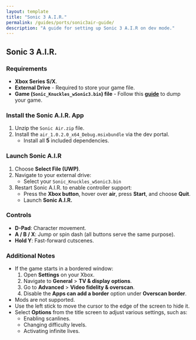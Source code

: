 ```yaml
---
layout: template
title: "Sonic 3 A.I.R."
permalink: /guides/ports/sonic3air-guide/
description: "A guide for setting up Sonic 3 A.I.R on dev mode."
---
```


## Sonic 3 A.I.R.

### Requirements
- **Xbox Series S/X**.
- **External Drive** - Required to store your game file.
- **Game (`Sonic_Knuckles_wSonic3.bin`) file** - Follow this **[guide](<https://gamebanana.com/tuts/14939>)** to dump your game.

### Install the Sonic A.I.R. App
1. Unzip the `Sonic Air.zip` file.
2. Install the `air_1.0.2.0_x64_Debug.msixbundle` via the dev portal.
   - Install all **5** included dependencies.
   
### Launch Sonic A.I.R
1. Choose **Select File (UWP)**. 
2. Navigate to your external drive:
   - Select your `Sonic_Knuckles_wSonic3.bin`
3. Restart Sonic A.I.R. to enable controller support:
   - Press the **Xbox button**, hover over **air**, press **Start**, and choose **Quit**.
   - Launch **Sonic A.I.R.**

### Controls
   - **D-Pad**: Character movement.  
   - **A / B / X**: Jump or spin dash (all buttons serve the same purpose).  
   - **Hold Y**: Fast-forward cutscenes.

### Additional Notes
- If the game starts in a bordered window:
  1. Open **Settings** on your Xbox.
  2. Navigate to **General** > **TV & display options**.
  3. Go to **Advanced** > **Video fidelity & overscan**.
  4. Disable the **Apps can add a border** option under **Overscan border**.
- Mods are not supported.  
- Use the left stick to move the cursor to the edge of the screen to hide it.  
- Select **Options** from the title screen to adjust various settings, such as:  
  - Enabling scanlines.  
  - Changing difficulty levels.  
  - Activating infinite lives.